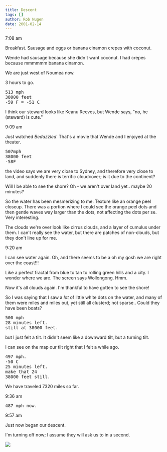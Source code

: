 ```yaml
---
title: Descent
tags: []
author: Rob Nugen
date: 2001-02-14
---
```


<p class=date>7:08 am</p>

<p>Breakfast.  Sausage and eggs or banana cinamon
crepes with coconut.</p>

<p>Wende had sausage because she didn't want coconut. 
I had crepes because mmmmmm banana cinamon.</p>

<p>We are just west of Noumea now.</p>

<p>3 hours to go.</p>

<pre>
513 mph 
38000 feet 
-59 F = -51 C
</pre>

<p>I think our steward looks like Keanu Reeves, but
Wende says, "no, he (steward) is cute."</p>

<p class=date>9:09 am</p>

<p>Just watched <em>Bedazzled</em>.  That's a movie
that Wende and I enjoyed at the theater.</p>

<pre>
507mph
38000 feet
-58F
</pre>

<p>the video says we are very close to Sydney, and
therefore very close to land, and suddenly there is
terrific cloudcover; is it due to the continent?

<p>Will I be able to see the shore?   Oh - we aren't
over land yet..  maybe 20 minutes?</p>

<p>So the water has been mesmerizing to me.  Texture
like an orange peel closeup.  There was a portion
where I could see the orange peel dots and then gentle
waves way larger than the dots, not affecting the dots
per se.  Very interesting.</p>

<p>The clouds we're over look like cirrus clouds, and
a layer of cumulus under them.  I can't really see the
water, but there are patches of non-clouds, but they
don't line up for me.</p>

<p class=date>9:20 am</p>

<p>I can see water again.  Oh, and there seems to be a
oh my gosh we are right over the coast!!!</p>

<p>Like a perfect fractal from blue to tan to rolling
green hills and a city.  I wonder where we are.  The
screen says Wollongong.  Hmm.</p>

<p>Now it's all clouds again.  I'm thankful to have
gotten to see the shore!</p>

<p>So I was saying that I saw a <em>lot</em> of little
white dots on the water, and many of them were miles
and miles out, yet still all clusterd; not sparse.. 
Could they have been boats?</p>

<pre>
500 mph
28 minutes left. 
still at 38000 feet.
</pre>

<p>but I just felt a tilt.  It didn't seem like a
downward tilt, but a turning tilt.</p>

<p>I can see on the map our tilt right that I felt a
while ago.</p>

<pre>
497 mph.
-50 C
25 minutes left. 
make that 24
38000 feet still.
</pre>

<p>We have traveled 7320 miles so far.</p>

<p class=date>9:36 am</p>

<pre>487 mph now.</pre>

<p class=date>9:57 am</p>

<p>Just now began our descent.</p>

<p>I'm turning off now; I assume they will ask us to
in a second.</p>

<p><img src="/images/rob/wL-ROB.gif"/></p>
